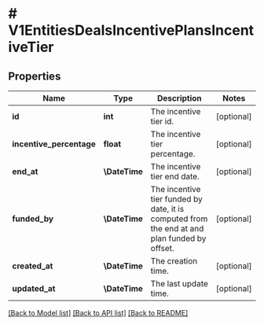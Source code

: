 # # V1EntitiesDealsIncentivePlansIncentiveTier

## Properties

Name | Type | Description | Notes
------------ | ------------- | ------------- | -------------
**id** | **int** | The incentive tier id. | [optional]
**incentive_percentage** | **float** | The incentive tier percentage. | [optional]
**end_at** | **\DateTime** | The incentive tier end date. | [optional]
**funded_by** | **\DateTime** | The incentive tier funded by date, it is computed from the end at and plan funded by offset. | [optional]
**created_at** | **\DateTime** | The creation time. | [optional]
**updated_at** | **\DateTime** | The last update time. | [optional]

[[Back to Model list]](../../README.md#models) [[Back to API list]](../../README.md#endpoints) [[Back to README]](../../README.md)
